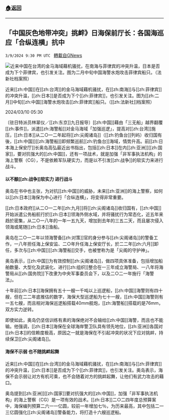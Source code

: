 ###  [:house:返回](README.md)
---


## 「中国灰色地带冲突」挑衅》日海保前厅长：各国海巡应「合纵连横」抗中
`3/9/2024 9:30 PM UTC ` [轉載自GNews](https://gnews.org/articles/2380645)

![近来中国在台湾的金马海域藉机骚扰，在南海与菲律宾的冲突升温，日本是否成为下个菲律宾，也引发关注。图为二月中旬中国海警水炮攻击菲律宾船只。（法新社档案照）](https://img.ltn.com.tw/Upload/news/600/2024/03/10/223.jpg "近来中国在台湾的金马海域藉机骚扰，在南海与菲律宾的冲突升温，日本是否成为下个菲律宾，也引发关注。图为二月中旬中国海警水炮攻击菲律宾船只。（法新社档案照）")

近来[[zh:中国]]在[[zh:台湾]]的金马海域藉机骚扰，在[[zh:南海]]与[[zh:菲律宾]]的冲突升温，[[zh:日本]]是否成为下个[[zh:菲律宾]]，也引发关注。图为[[zh:二月]]中旬[[zh:中国]]海警水炮攻击[[zh:菲律宾]]船只。（[[zh:法新社]]档案照）

2024/03/10 05:30

〔驻日特派员林翠仪／[[zh:东京]]九日报导〕[[zh:中国]]藉由「三无船」越界翻覆[[zh:事件]]，派遣[[zh:海警船]]对金马海域「加强巡逻」，提高对[[zh:台湾]]施压，[[zh:日本]]从二○一二年起将[[zh:尖阁诸岛]]（[[zh:钓鱼台]]列屿）收归国有後，[[zh:中国]][[zh:海警船]]即频繁巡航[[zh:钓鱼台]]海域，情势升高。前[[zh:日本海上保安厅]]长奥岛高弘最近出书指出，包括[[zh:日本]]在内[[zh:亚洲]][[zh:国家]]，要对抗强大的[[zh:中国]]，还有一项战术，就是加强「非军事执法机构」的海上警察（CG），不是依赖军队硬实力，而是以不引发[[zh:战争]]的软实力来进行战斗。

#### 以不酿[[zh:战争]]软实力 进行战斗

奥岛在书中也主张，为对抗[[zh:中国]]的威胁，未来[[zh:亚洲]]的海上警察，如何以[[zh:日本]]海保为中心进行「合纵连横」，将变得非常重要。

[[zh:日本政府]]从二○一二年[[zh:九月]]将[[zh:尖阁诸岛]]收归国有，[[zh:中国]]开始派遣公务船航行於[[zh:日本]]领海外侧水域，并将骚扰行为常态化，近五年来趋於密集，从二○一八年的一年一五九天，增加到去年的三五二天，而且屡次侵入领海或尾随[[zh:日本]]渔船。

奥岛在二○一二年以领海警备[[zh:对策]]官的身分参与[[zh:尖阁诸岛]]的警备工作，一八年担任海上保安监、二○年升任海上保安厅长，於二二年[[zh:六月]]卸任，多次与[[zh:中国]][[zh:海警船]]交手，也被誉称为是「尖阁的守护神」。

奥岛表示，[[zh:中国]]为有效控制[[zh:尖阁诸岛]]，做四项具体准备，包括增加船舶数量、大型化及武装化、进行[[zh:组织]]整合在一三年成立海警局、一八年将海警局从[[zh:国务院]]下改隶为中央军事委员会下，以及二○二一年施行「海警法」。

十年前[[zh:日本]]海保拥有五十一艘一千吨以上巡逻船，[[zh:中国]]海警则有四十艘，但在二二年底推估的数字，海保大型巡逻船为七十一艘，[[zh:中国]]海警则有一五七艘，而且相对海保巡逻船搭载40mm舰炮，[[zh:海警船]]搭载的是76mm，双方实力逆转。

即使如此，奥岛仍坚信训练有素的海保绝对不会输给[[zh:中国]]海警，而且也不能输。他强调，[[zh:日本]]海保在全球海岸警卫队具有领先地位，[[zh:亚洲]]各国对[[zh:日本]]的信赖度极高，原因之一就是海保在不引起冲突的状况下应对挑衅，持续保卫[[zh:尖阁诸岛]]。

#### 海保不示弱 也不随挑衅起舞

近来[[zh:中国]]在[[zh:台湾]]的金马海域藉机骚扰，在[[zh:南海]]与[[zh:菲律宾]]的冲突升温，[[zh:日本]]是否成为下个[[zh:菲律宾]]，也引发关注。奥岛表示，海保不会示弱让对方有机可乘，也不会随着对方的挑衅起舞，让他们有武力攻击的藉口。

奥岛提到[[zh:亚洲]][[zh:国家]]要对抗强大的[[zh:中国]]，加强「非军事执法机构」的海上警察（CG）是一项有效的战术。[[zh:日本]]二○二四年度总预算案中，海保编列预算二六一一亿圆，较前一年增加七％，为历来最高，其中包括二一三亿圆强化[[zh:尖阁诸岛]]警备能力，将打造十六艘巡逻船。
